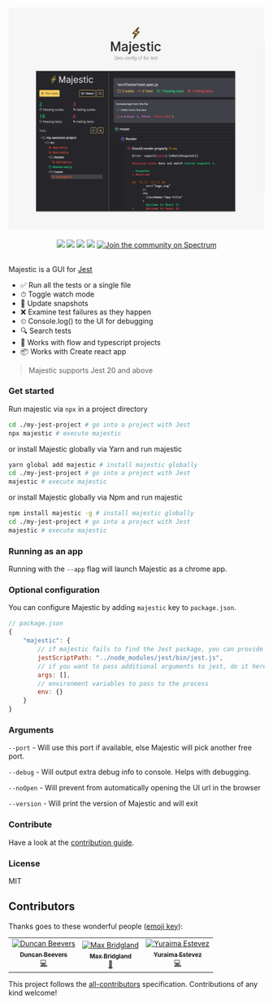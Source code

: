 <div  align="center">
<img src="./image.png" />
<br />
<br />
<img src="https://img.shields.io/travis/Raathigesh/majestic.svg?style=flat-square" />
<img src="https://img.shields.io/github/license/Raathigesh/majestic.svg?style=flat-square" />
<img src="https://img.shields.io/npm/v/majestic.svg?style=flat-square" />
<img src="https://img.shields.io/badge/all_contributors-1-orange.svg?style=flat-square" />
<a href="https://spectrum.chat/majestic">
  <img alt="Join the community on Spectrum" src="https://withspectrum.github.io/badge/badge.svg" />
</a>
</div>

<br />

Majestic is a GUI for [Jest](https://jestjs.io/)

- ✅ Run all the tests or a single file
- ⏱ Toggle watch mode
- 📸 Update snapshots
- ❌ Examine test failures as they happen
- ⏲ Console.log() to the UI for debugging
- 🔍 Search tests
- 💎 Works with flow and typescript projects
- 📦 Works with Create react app

> Majestic supports Jest 20 and above

### Get started

Run majestic via `npx` in a project directory

```bash
cd ./my-jest-project # go into a project with Jest
npx majestic # execute majestic
```

or install Majestic globally via Yarn and run majestic

```bash
yarn global add majestic # install majestic globally
cd ./my-jest-project # go into a project with Jest
majestic # execute majestic
```

or install Majestic globally via Npm and run majestic

```bash
npm install majestic -g # install majestic globally
cd ./my-jest-project # go into a project with Jest
majestic # execute majestic
```

### Running as an app

Running with the `--app` flag will launch Majestic as a chrome app.

### Optional configuration

You can configure Majestic by adding `majestic` key to `package.json`.

```javascript
// package.json
{
    "majestic": {
        // if majestic fails to find the Jest package, you can provide it here. Should be relative to the package.json
        jestScriptPath: "../node_modules/jest/bin/jest.js",
        // if you want to pass additional arguments to jest, do it here
        args: [],
        // environment variables to pass to the process
        env: {}
    }
}
```

### Arguments

`--port` - Will use this port if available, else Majestic will pick another free port.

`--debug` - Will output extra debug info to console. Helps with debugging.

`--noOpen` - Will prevent from automatically opening the UI url in the browser

`--version` - Will print the version of Majestic and will exit

### Contribute

Have a look at the [contribution guide](./CONTRIBUTING.MD).

### License

MIT

## Contributors

Thanks goes to these wonderful people ([emoji key](https://allcontributors.org/docs/en/emoji-key)):

<!-- ALL-CONTRIBUTORS-LIST:START - Do not remove or modify this section -->
<!-- prettier-ignore -->
<table><tr><td align="center"><a href="http://www.duncanbeevers.com"><img src="https://avatars0.githubusercontent.com/u/7367?v=4" width="100px;" alt="Duncan Beevers"/><br /><sub><b>Duncan Beevers</b></sub></a><br /><a href="https://github.com/Raathigesh/majestic/commits?author=duncanbeevers" title="Code">💻</a></td><td align="center"><a href="https://github.com/M4cs"><img src="https://avatars3.githubusercontent.com/u/34947910?v=4" width="100px;" alt="Max Bridgland"/><br /><sub><b>Max Bridgland</b></sub></a><br /><a href="https://github.com/Raathigesh/majestic/commits?author=M4cs" title="Documentation">📖</a></td><td align="center"><a href="https://github.com/yurm04"><img src="https://avatars0.githubusercontent.com/u/4642404?v=4" width="100px;" alt="Yuraima Estevez"/><br /><sub><b>Yuraima Estevez</b></sub></a><br /><a href="https://github.com/Raathigesh/majestic/commits?author=yurm04" title="Code">💻</a></td></tr></table>

<!-- ALL-CONTRIBUTORS-LIST:END -->

This project follows the [all-contributors](https://github.com/all-contributors/all-contributors) specification. Contributions of any kind welcome!
